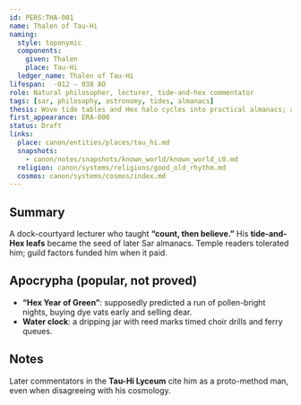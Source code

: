 ```yaml
---
id: PERS:THA-001
name: Thalen of Tau-Hi
naming:
  style: toponymic
  components:
    given: Thalen
    place: Tau-Hi
  ledger_name: Thalen of Tau-Hi
lifespan:  -012 – 038 AO
role: Natural philosopher, lecturer, tide-and-hex commentator
tags: [sar, philosophy, astronomy, tides, almanacs]
thesis: Wove tide tables and Hex halo cycles into practical almanacs; apocrypha credits him with “predicting” a green-moon season and cornering dye futures.
first_appearance: ERA-000
status: Draft
links:
  place: canon/entities/places/tau_hi.md
  snapshots:
    - canon/notes/snapshots/known_world/known_world_c0.md
  religion: canon/systems/religions/good_old_rhythm.md
  cosmos: canon/systems/cosmos/index.md
---
```


## Summary
A dock-courtyard lecturer who taught **“count, then believe.”** His **tide-and-Hex leafs** became the seed of later Sar almanacs. Temple readers tolerated him; guild factors funded him when it paid.

## Apocrypha (popular, not proved)
- **“Hex Year of Green”**: supposedly predicted a run of pollen-bright nights, buying dye vats early and selling dear.  
- **Water clock**: a dripping jar with reed marks timed choir drills and ferry queues.

## Notes
Later commentators in the **Tau-Hi Lyceum** cite him as a proto-method man, even when disagreeing with his cosmology.
